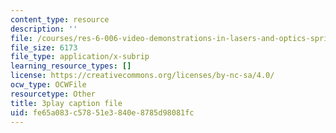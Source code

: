 ```yaml
---
content_type: resource
description: ''
file: /courses/res-6-006-video-demonstrations-in-lasers-and-optics-spring-2008/fe65a083c57851e3840e8785d98081fc_jFY3BVXYj_s.vtt
file_size: 6173
file_type: application/x-subrip
learning_resource_types: []
license: https://creativecommons.org/licenses/by-nc-sa/4.0/
ocw_type: OCWFile
resourcetype: Other
title: 3play caption file
uid: fe65a083-c578-51e3-840e-8785d98081fc
---
```

